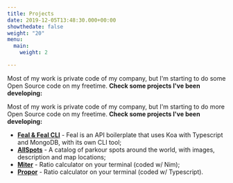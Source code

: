 ```yaml
---
title: Projects
date: 2019-12-05T13:48:30.000+00:00
showthedate: false
weight: "20"
menu:
  main:
    weight: 2

---
```

Most of my work is private code of my company, but I'm starting to do some Open Source code on my freetime. **Check some projects I've been developing:**

Most of my work is private code of my company, but I'm starting to do more Open Source code on my freetime. **Check some projects I've been developing:**

* [**Feal & Feal CLI**](https://github.com/rafmst/feal) - Feal is an API boilerplate that uses Koa with Typescript and MongoDB, with its own CLI tool;
* [**AllSpots**](https://github.com/rafmst/allspots-api) - A catalog of parkour spots around the world, with images, description and map locations;
* [**Miter**](https://github.com/rafmst/miter) - Ratio calculator on your terminal (coded w/ Nim);
* [**Propor**](https://github.com/rafmst/propor) - Ratio calculator on your terminal (coded w/ Typescript).